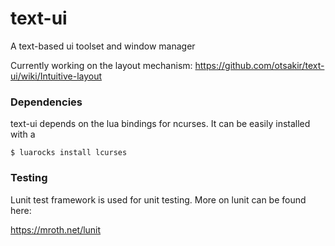# text-ui
A text-based ui toolset and window manager

Currently working on the layout mechanism: https://github.com/otsakir/text-ui/wiki/Intuitive-layout

### Dependencies

text-ui depends on the lua bindings for ncurses. It can be easily installed with a

`$ luarocks install lcurses` 

### Testing

Lunit test framework is used for unit testing. More on lunit can be found here:

https://mroth.net/lunit
